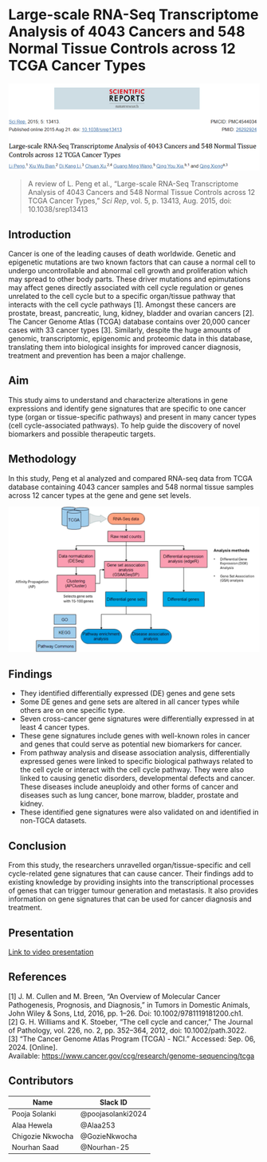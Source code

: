 # **Large-scale RNA-Seq Transcriptome Analysis of 4043 Cancers and 548 Normal Tissue Controls across 12 TCGA Cancer Types**

[![](./imgs/article_image.png)](https://www.ncbi.nlm.nih.gov/pmc/articles/PMC4544034/)
 

> A review of L. Peng et al., “Large-scale RNA-Seq Transcriptome Analysis of 4043 Cancers and 548 Normal Tissue Controls across 12 TCGA Cancer Types,” *Sci Rep*, vol. 5, p. 13413, Aug. 2015, doi: 10.1038/srep13413 
  

## Introduction 

Cancer is one of the leading causes of death worldwide. Genetic and epigenetic mutations are two known factors that can cause a normal cell to undergo uncontrollable and abnormal cell growth and proliferation which may spread to other body parts. These driver mutations and epimutations may affect genes directly associated with cell cycle regulation or genes unrelated to the cell cycle but to a specific organ/tissue pathway that interacts with the cell cycle pathways \[1\]. Amongst these cancers are prostate, breast, pancreatic, lung, kidney, bladder and ovarian cancers \[2\]. The Cancer Genome Atlas (TCGA) database contains over 20,000 cancer cases with 33 cancer types \[3\]. Similarly, despite the huge amounts of genomic, transcriptomic, epigenomic and proteomic data in this database, translating them into biological insights for improved cancer diagnosis, treatment and prevention has been a major challenge.

## Aim

This study aims to understand and characterize alterations in gene expressions and identify gene signatures that are specific to one cancer type (organ or tissue-specific pathways) and present in many cancer types (cell cycle-associated pathways). To help guide the discovery of novel biomarkers and possible therapeutic targets.

## Methodology

In this study, Peng et al analyzed and compared RNA-seq data from TCGA database containing 4043 cancer samples and 548 normal tissue samples across 12 cancer types at the gene and gene set levels.

![methods schema](./imgs/methods_img.png)


## Findings

* They identified differentially expressed (DE) genes and gene sets  
* Some DE genes and gene sets are altered in all cancer types while others are on one specific type.  
* Seven cross-cancer gene signatures were differentially expressed in at least 4 cancer types.  
* These gene signatures include genes with well-known roles in cancer and genes that could serve as potential new biomarkers for cancer.  
* From pathway analysis and disease association analysis, differentially expressed genes were linked to specific biological pathways related to the cell cycle or interact with the cell cycle pathway. They were also linked to causing genetic disorders, developmental defects and cancer. These diseases include aneuploidy and other forms of cancer and diseases such as lung cancer, bone marrow, bladder, prostate and kidney.  
* These identified gene signatures were also validated on and identified in non-TGCA datasets.


## Conclusion

From this study, the researchers unravelled organ/tissue-specific and cell cycle-related gene signatures that can cause cancer. Their findings add to existing knowledge by providing insights into the transcriptional processes of genes that can trigger tumour generation and metastasis. It also provides information on gene signatures that can be used for cancer diagnosis and treatment.

## Presentation

[Link to video presentation](https://www.linkedin.com/posts/alaa-hewela_cancerresearch-bioinformatics-rnaseq-activity-7238220214310469632-Or55?utm_source=share&utm_medium=member_desktop)

## References

\[1\] J. M. Cullen and M. Breen, “An Overview of Molecular Cancer Pathogenesis, Prognosis, and Diagnosis,” in Tumors in Domestic Animals, John Wiley & Sons, Ltd, 2016, pp. 1–26. Doi: 10.1002/9781119181200.ch1.  
\[2\] G. H. Williams and K. Stoeber, “The cell cycle and cancer,” The Journal of Pathology, vol. 226, no. 2, pp. 352–364, 2012, doi: 10.1002/path.3022.  
\[3\] “The Cancer Genome Atlas Program (TCGA) \- NCI.” Accessed: Sep. 06, 2024\. \[Online\].  
Available: https://www.cancer.gov/ccg/research/genome-sequencing/tcga 

## Contributors

Name             | Slack ID
-----------------|------------------
Pooja Solanki    | @poojasolanki2024
Alaa Hewela      | @Alaa253
Chigozie Nkwocha | @GozieNkwocha
Nourhan Saad     | @Nourhan-25
